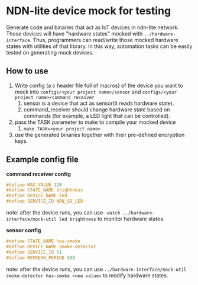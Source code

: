 # NDN-lite device mock for testing

Generate code and binaries that act as IoT devices in ndn-lite network. Those devices will have "hardware states" mocked with  `../hardware-interface`. Thus, programmers can read/write those mocked hardware states with utilities of that library. In this way, automation tasks can be easily tested on generating mock devices.

## How to use

1. Write config (a c header file full of macros) of the device you want to mock into `configs/<your project name>/sensor` and `configs/<your project name>/command_receiver`
   1. sensor is a device that act as sensor(it reads hardware state).
   2. command_receiver should change hardware state based on commands (for example, a LED light that can be controlled).
2. pass the TASK parameter  to make to compile your mocked device
   1. `make TASK=<your project name>`
3. use the generated binaries together with their pre-defined encryption keys.

## Example config file

**command receiver config**

```c
#define MAX_VALUE 120
#define STATE_NAME brightness
#define DEVICE_NAME led
#define SERVICE_ID NDN_SD_LED
```

note: after the device runs, you can use ` watch ../hardware-interface/mock-util led brightness` to monitor hardware states.

**sensor config**

```c
#define STATE_NAME has-smoke
#define DEVICE_NAME smoke-detector
#define SERVICE_ID 51
#define REFRESH_PERIOD 500
```

note: after the device runs, you can use `../hardware-interface/mock-util smoke-detector has-smoke <new value>` to modify hardware states.
